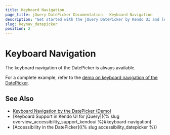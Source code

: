 ```yaml
---
title: Keyboard Navigation
page_title: jQuery DatePicker Documentation - Keyboard Navigation
description: "Get started with the jQuery DatePicker by Kendo UI and learn about the accessibility support it provides through its keyboard navigation functionality."
slug: keynav_datepicker
position: 2
---
```


# Keyboard Navigation

The keyboard navigation of the DatePicker is always available.

For a complete example, refer to the [demo on keyboard navigation of the DatePicker](https://demos.telerik.com/kendo-ui/datepicker/keyboard-navigation).

## See Also

* [Keyboard Navigation by the DatePicker (Demo)](https://demos.telerik.com/kendo-ui/datepicker/keyboard-navigation)
* [Keyboard Support in Kendo UI for jQuery]({% slug overview_accessibility_support_kendoui %}#keyboard-navigation)
* [Accessibility in the DatePicker]({% slug accessibility_datepicker %})
